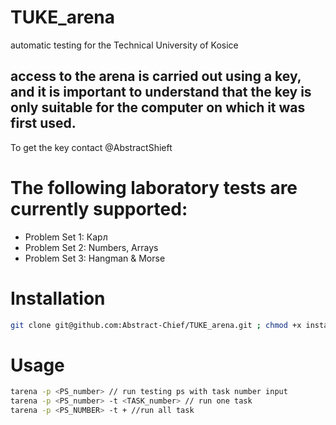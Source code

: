 # TUKE_arena
automatic testing for the Technical University of Kosice
## access to the arena is carried out using a key, and it is important to understand that the key is only suitable for the computer on which it was first used.
To get the key contact @AbstractShieft
# The following laboratory tests are currently supported:
- Problem Set 1: Карл
- Problem Set 2: Numbers, Arrays
- Problem Set 3: Hangman & Morse
# Installation
```bash
git clone git@github.com:Abstract-Chief/TUKE_arena.git ; chmod +x install.sh ; ./install.sh
```
# Usage
```bash
tarena -p <PS_number> // run testing ps with task number input
tarena -p <PS_number> -t <TASK_number> // run one task
tarena -p <PS_NUMBER> -t + //run all task
```

